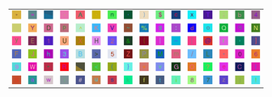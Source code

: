 <table>
<tr>
<td><img src="2A.gif"></td>
<td><img src="3D.gif"></td>
<td><img src="gr2.gif"></td>
<td><img src="2E.gif"></td>
<td><img src="41.gif"></td>
<td><img src="60.gif"></td>
<td><img src="6E.gif"></td>
<td><img src="27.gif"></td>
<td><img src="29.gif"></td>
<td><img src="24.gif"></td>
<td><img src="63.gif"></td>
<td><img src="78.gif"></td>
<td><img src="54.gif"></td>
<td><img src="3B.gif"></td>
<td><img src="62.gif"></td>
<td><img src="34.gif"></td>
</tr>
<tr>
<td><img src="gr1.gif"></td>
<td><img src="59.gif"></td>
<td><img src="44.gif"></td>
<td><img src="70.gif"></td>
<td><img src="5E.gif"></td>
<td><img src="4B.gif"></td>
<td><img src="56.gif"></td>
<td><img src="7E.gif"></td>
<td><img src="25.gif"></td>
<td><img src="67.gif"></td>
<td><img src="3A.gif"></td>
<td><img src="64.gif"></td>
<td><img src="6F.gif"></td>
<td><img src="51.gif"></td>
<td><img src="71.gif"></td>
<td><img src="4E.gif"></td>
</tr>
<tr>
<td><img src="79.gif"></td>
<td><img src="45.gif"></td>
<td><img src="31.gif"></td>
<td><img src="55.gif"></td>
<td><img src="58.gif"></td>
<td><img src="48.gif"></td>
<td><img src="32.gif"></td>
<td><img src="26.gif"></td>
<td><img src="7B.gif"></td>
<td><img src="7C.gif"></td>
<td><img src="5F.gif"></td>
<td><img src="5B.gif"></td>
<td><img src="40.gif"></td>
<td><img src="72.gif"></td>
<td><img src="2C.gif"></td>
<td><img src="5D.gif"></td>
</tr>
<tr>
<td><img src="46.gif"></td>
<td><img src="4A.gif"></td>
<td><img src="68.gif"></td>
<td><img src="33.gif"></td>
<td><img src="42.gif"></td>
<td><img src="3E.gif"></td>
<td><img src="35.gif"></td>
<td><img src="5A.gif"></td>
<td><img src="50.gif"></td>
<td><img src="4D.gif"></td>
<td><img src="6D.gif"></td>
<td><img src="2F.gif"></td>
<td><img src="4C.gif"></td>
<td><img src="2D.gif"></td>
<td><img src="30.gif"></td>
<td><img src="36.gif"></td>
</tr>
<tr>
<td><img src="39.gif"></td>
<td><img src="57.gif"></td>
<td><img src="22.gif"></td>
<td><img src="52.gif"></td>
<td><img src="gr3.gif"></td>
<td><img src="3C.gif"></td>
<td><img src="28.gif"></td>
<td><img src="7D.gif"></td>
<td><img src="2B.gif"></td>
<td><img src="76.gif"></td>
<td><img src="47.gif"></td>
<td><img src="4F.gif"></td>
<td><img src="3F.gif"></td>
<td><img src="65.gif"></td>
<td><img src="43.gif"></td>
<td><img src="49.gif"></td>
</tr>
<tr>
<td><img src="53.gif"></td>
<td><img src="61.gif"></td>
<td><img src="77.gif"></td>
<td><img src="6C.gif"></td>
<td><img src="23.gif"></td>
<td><img src="75.gif"></td>
<td><img src="73.gif"></td>
<td><img src="6B.gif"></td>
<td><img src="66.gif"></td>
<td><img src="74.gif"></td>
<td><img src="69.gif"></td>
<td><img src="38.gif"></td>
<td><img src="37.gif"></td>
<td><img src="7A.gif"></td>
<td><img src="6A.gif"></td>
<td><img src="21.gif"></td>
</tr>
</table>
